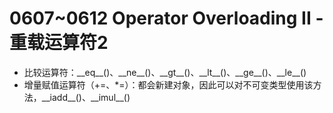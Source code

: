 # 0607~0612 Operator Overloading II - 重载运算符2

 - 比较运算符：\_\_eq\_\_()、\_\_ne\_\_()、\_\_gt\_\_()、\_\_lt\_\_()、\_\_ge\_\_()、\_\_le\_\_()
 - 增量赋值运算符（+=、\*\=）：都会新建对象，因此可以对不可变类型使用该方法，\_\_iadd\_\_()、\_\_imul\_\_()
